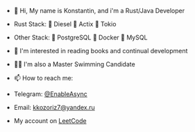 - 👋 Hi, My name is Konstantin, and i'm a Rust/Java Developer
- Rust Stack:
  📌 Diesel
  📌 Actix
  📌 Tokio
- Other Stack:
  📌 PostgreSQL
  📌 Docker
  📌 MySQL
- 👀 I'm interested in reading books and continual development
- 🏊‍♂️ I'm also a Master Swimming Candidate 
- 📫 How to reach me:
- Telegram: [@EnableAsync](https://t.me/EnableAsync)
- Email: kkozoriz7@yandex.ru

- My account on [LeetCode](https://leetcode.com/Slivmen/)
